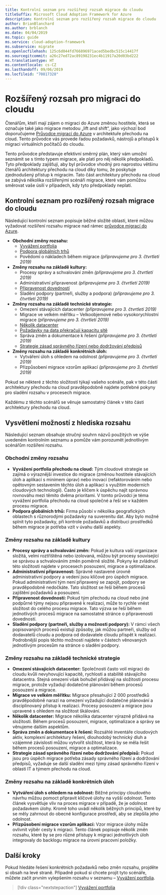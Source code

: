 ```yaml
---
title: Kontrolní seznam pro rozšířený rozsah migrace do cloudu
titleSuffix: Microsoft Cloud Adoption Framework for Azure
description: Kontrolní seznam pro rozšířený rozsah migrace do cloudu
author: BrianBlanchard
ms.author: brblanch
ms.date: 04/04/2019
ms.topic: guide
ms.service: cloud-adoption-framework
ms.subservice: migrate
ms.openlocfilehash: 125c6d044fd766896971aced5bedbc515c14417f
ms.sourcegitcommit: a26c27ed72ac89198231ec4b11917a20d03bd222
ms.translationtype: HT
ms.contentlocale: cs-CZ
ms.lasthandoff: 09/06/2019
ms.locfileid: "70817328"
---
```

# <a name="expanded-scope-for-cloud-migration"></a>Rozšířený rozsah pro migraci do cloudu

Čtenářům, kteří mají zájem o migraci do Azure změnou hostitele, která se označuje také jako migrace metodou „lift and shift“, jako výchozí bod doporučujeme [Průvodce migrací do Azure](../azure-migration-guide/index.md) v architektuře přechodu na cloud. Tento průvodce vás provede řadou požadavků, nástrojů a přístupů k migraci virtuálních počítačů do cloudu.

Tento průvodce představuje efektivní směrný plán, který vám umožní seznámit se s tímto typem migrace, ale platí pro něj několik předpokladů. Tyto předpoklady zajišťují, aby byl průvodce vhodný pro naprostou většinu čtenářů architektury přechodu na cloud díky tomu, že poskytuje zjednodušený přístup k migracím. Tato část architektury přechodu na cloud se zabývá několika rozšířenými scénáři migrace, které vám pomůžou směrovat vaše úsilí v případech, kdy tyto předpoklady neplatí.

## <a name="cloud-migration-expanded-scope-checklist"></a>Kontrolní seznam pro rozšířený rozsah migrace do cloudu

Následující kontrolní seznam popisuje běžné složité oblasti, které můžou vyžadovat rozšíření rozsahu migrace nad rámec [průvodce migrací do Azure](../azure-migration-guide/index.md).

- **Obchodní změny rozsahu:**
  - [Vyvážení portfolia](./balance-the-portfolio.md)
  - [Podpora globálních trhů](./multiple-regions.md)
  - Povědomí o nákladech během migrace *(připravujeme pro 3. čtvrtletí 2019)*
- **Změny rozsahu na základě kultury:**
  - Procesy správy a schvalování změn *(připravujeme pro 3. čtvrtletí 2019)*
  - Administrativní připravenost *(připravujeme pro 3. čtvrtletí 2019)*
  - [Připravenost dovedností](./suggested-skills.md)
  - Sladění podpory (partneři, služby a podpora) *(připravujeme pro 3. čtvrtletí 2019)*
- **Změny rozsahu na základě technické strategie:**
  - Omezení stávajících datacenter *(připravujeme pro 3. čtvrtletí 2019)*
  - Migrace ve velkém měřítku – Velkoobjemové nebo vysokorychlostní migrace *(připravujeme pro 3. čtvrtletí 2019)*
  - [Několik datacenter](./multiple-datacenters.md)
  - [Požadavky na data překračují kapacitu sítě](./network-capacity-exceeded.md)
  - Správa změn a dokumentace k řešení *(připravujeme pro 3. čtvrtletí 2019)*
  - [Strategie zásad správného řízení nebo dodržování předpisů](./governance-or-compliance.md)
- **Změny rozsahu na základě konkrétních úloh:**
  - Vytváření úloh s ohledem na odolnost *(připravujeme pro 3. čtvrtletí 2019)*
  - Přizpůsobení migrace vzorům aplikací *(připravujeme pro 3. čtvrtletí 2019)*

Pokud se některé z těchto složitostí týkají vašeho scénáře, pak v této části architektury přechodu na cloud pravděpodobně najdete potřebné pokyny pro sladění rozsahu v procesech migrace.

Každému z těchto scénářů se věnuje samostatný článek v této části architektury přechodu na cloud.

## <a name="scope-options-explained"></a>Vysvětlení možností z hlediska rozsahu

Následující seznam obsahuje stručný souhrn názvů použitých ve výše uvedeném kontrolním seznamu a pomůže vám porozumět jednotlivým scénářům rozšíření rozsahu.

### <a name="business-driven-scope-changes"></a>Obchodní změny rozsahu

- **Vyvážení portfolia přechodu na cloud:** Tým cloudové strategie se zajímá o výraznější investice do migrace (změnou hostitele stávajících úloh a aplikací s minimem úprav) nebo inovací (refaktorováním nebo opětovným sestavením těchto úloh a aplikací s využitím moderních cloudových technologií). Často je klíčem k úspěchu najít správnou rovnováhu mezi těmito dvěma prioritami. V tomto průvodci je téma vyvážení portfolia přechodu na cloud společné a řeší se v každém procesu migrace.
- **Podpora globálních trhů:** Firma působí v několika geografických oblastech s různorodými požadavky na suverenitu dat. Aby bylo možné splnit tyto požadavky, při kontrole požadavků a distribuci prostředků během migrace je potřeba vzít v úvahu další aspekty.

### <a name="culture-driven-scope-changes"></a>Změny rozsahu na základě kultury

- **Procesy správy a schvalování změn:** Pokud je kultura vaší organizace složitá, velmi roztříštěná nebo izolovaná, můžou být procesy související se správou a schvalováním změn poměrně složité. Pokyny ke zvládnutí této složitosti najdete v procesech posouzení, migrace a optimalizace.
- **Administrativní připravenost:** Správně nastavené úrovně administrativní podpory a vedení jsou klíčové pro úspěch migrace. Pokud administrativní tým není připravený se zapojit, podpory se pravděpodobně nedočkáte. Tato složitost se řeší během procesů zajištění požadavků a posouzení.
- **Připravenost dovedností:** Pokud tým přechodu na cloud nebo jiné podpůrné týmy nejsou připravené k realizaci, může to rychle vnést složitost do celého procesu migrace. Tato výzva se řeší během jednotlivých procesů migrace na samostatné stránce o připravenosti dovedností.
- **Sladění podpory (partneři, služby a možnosti podpory):** V rámci všech popisovaných procesů existují způsoby, jak můžou partneři, služby od dodavatelů cloudu a podpora od dodavatele cloudu přispět k realizaci. Podrobnější popis těchto možností najdete v částech věnovaných jednotlivým procesům na stránce o sladění podpory.

### <a name="technical-strategy-driven-scope-changes"></a>Změny rozsahu na základě technické strategie

- **Omezení stávajících datacenter:** Společnosti často volí migraci do cloudu kvůli nevyhovující kapacitě, rychlosti a stabilitě stávajícího datacentra. Stejná omezení však bohužel přidávají na složitosti procesu migrace, protože vyžadují dodatečné plánování během procesů posouzení a migrace.
- **Migrace ve velkém měřítku:** Migrace přesahující 2 000 prostředků pravděpodobně narazí na omezení vyžadující dodatečné plánování a disciplinovaný přístup k realizaci. Procesy posouzení a migrace jsou upravené s ohledem na složitost škálování.
- **Několik datacenter:** Migrace několika datacenter výrazně přidává na složitosti. Během procesů posouzení, migrace, optimalizace a správy se věnujeme dalším aspektům.
- **Správa změn a dokumentace k řešení:** Rozsáhlé inventáře cloudových aktiv, komplexní architektury řešení, dlouhodobý technický dluh a vzájemné závislosti můžou vytvořit složitost, která by se měla řešit během procesů posouzení, migrace a optimalizace.
- **Strategie zásad správného řízení nebo dodržování předpisů:** Pokud jsou pro úspěch migrace potřeba zásady správného řízení a dodržování předpisů, vyžaduje se další sladění mezi týmy zásad správného řízení v oblasti IT a týmem přechodu na cloud.

### <a name="workload-specific-scope-changes"></a>Změny rozsahu na základě konkrétních úloh

- **Vytváření úloh s ohledem na odolnost:** Běžné principy cloudového návrhu můžou pomoct připravit klíčové úlohy na vyšší odolnost. Tento článek vysvětluje vliv na proces migrace v případě, že je odolnost požadavkem úlohy. Kromě toho uvádí několik běžných principů, které by se měly zahrnout do obecné konfigurace prostředí, aby se zlepšila jeho odolnost.
- **Přizpůsobení migrace vzorům aplikací:** Vzor migrace úlohy může ovlivnit výběr cesty k migraci. Tento článek popisuje několik změn rozsahu, které by se pro různé přístupy k migraci jednotlivých úloh integrovaly do backlogu migrace na úrovni pracovní položky.

## <a name="next-steps"></a>Další kroky

Pokud hledáte řešení konkrétních požadavků nebo změn rozsahu, projděte si obsah na levé straně. Případně pokud si chcete projít tyto scénáře, můžete začít prvním vylepšením rozsahu v seznamu – [Vyvážení portfolia](./balance-the-portfolio.md).

> [!div class="nextstepaction"]
> [Vyvážení portfolia](./balance-the-portfolio.md)
